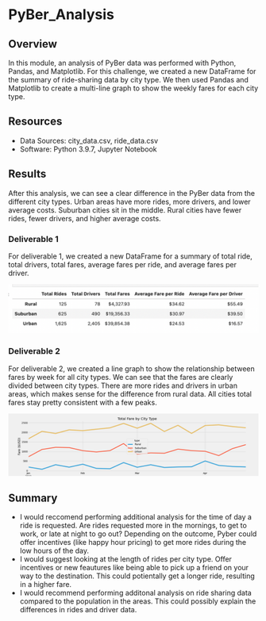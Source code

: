 # PyBer_Analysis

## Overview 
In this module, an analysis of PyBer data was performed with Python, Pandas, and Matplotlib. For this challenge, we created a new DataFrame for the summary of ride-sharing data by city type. We then used Pandas and Matplotlib to create a multi-line graph to show the weekly fares for each city type. 

## Resources 
* Data Sources: city_data.csv, ride_data.csv
* Software: Python 3.9.7, Jupyter Notebook

## Results 
After this analysis, we can see a clear difference in the PyBer data from the different city types. Urban areas have more rides, more drivers, and lower average costs. Suburban cities sit in the middle. Rural cities have fewer rides, fewer drivers, and higher average costs. 

### Deliverable 1 
For deliverable 1, we created a new DataFrame for a summary of total ride, total drivers, total fares, average fares per ride, and average fares per driver. 

![Del1](Resources/Del1.png)


### Deliverable 2 
For deliverable 2, we created a line graph to show the relationship between fares by week for all city types. We can see that the fares are clearly divided between city types. There are more rides and drivers in urban areas, which makes sense for the difference from rural data. All cities total fares stay pretty consistent with a few peaks. 

![PyBer_fare_summary](analysis/PyBer_fare_summary.png)

## Summary 
* I would reccomend performing additional analysis for the time of day a ride is requested. Are rides requested more in the mornings, to get to work, or late at night to go out? Depending on the outcome, Pyber could offer incentives (like happy hour pricing) to get more rides during the low hours of the day. 
* I would suggest looking at the length of rides per city type. Offer incentives or new feautures like being able to pick up a friend on your way to the destination. This could potientally get a longer ride, resulting in a higher fare. 
* I would recommend performing additonal analysis on ride sharing data compared to the population in the areas. This could possibly explain the differences in rides and driver data. 
